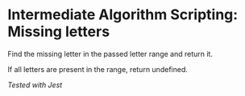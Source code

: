 # Intermediate Algorithm Scripting: Missing letters

Find the missing letter in the passed letter range and return it.

If all letters are present in the range, return undefined.

*Tested with Jest*